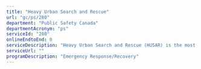 ```yaml
---
title: "Heavy Urban Search and Rescue"
url: "gc/ps/280"
department: "Public Safety Canada"
departmentAcronym: "ps"
serviceId: "280"
onlineEndtoEnd: 0
serviceDescription: "Heavy Urban Search and Rescue (HUSAR) is the most technically specialized form of USAR.  HUSAR Task Forces are interdisciplinary teams comprised of specialists from across the emergency response spectrum.  Capabilities include search and rescue, communications, logistics, emergency medical assistance, technical and canine search, and structural assessment"
serviceUrl: ""
programDescription: "Emergency Response/Recovery"
---
```

